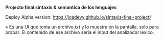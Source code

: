 
**Projecto final sintaxis & semantica de los lenguajes**

Deploy Alpha version: https://joadevy.github.io/sintaxis-final-project/

» Es una UI que toma un archivo.txt y lo muestra en la pantalla, solo para probar. El contenido de ese archivo seria el input del analizador lexico.
